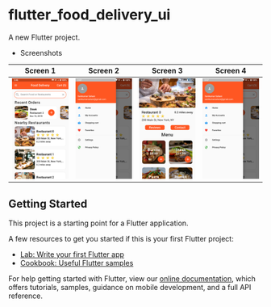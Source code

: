 # flutter_food_delivery_ui

A new Flutter project.
- Screenshots

Screen 1               |  Screen 2                       | Screen 3                            |  Screen 4 
:-------------------------:|:-------------------------:|:-------------------------:|:-------------------------:
![](flutter_01.png)|![](flutter_02.png)|![](flutter_03.png)|![](flutter_02.png)|

## Getting Started

This project is a starting point for a Flutter application.

A few resources to get you started if this is your first Flutter project:

- [Lab: Write your first Flutter app](https://flutter.dev/docs/get-started/codelab)
- [Cookbook: Useful Flutter samples](https://flutter.dev/docs/cookbook)

For help getting started with Flutter, view our
[online documentation](https://flutter.dev/docs), which offers tutorials,
samples, guidance on mobile development, and a full API reference.
